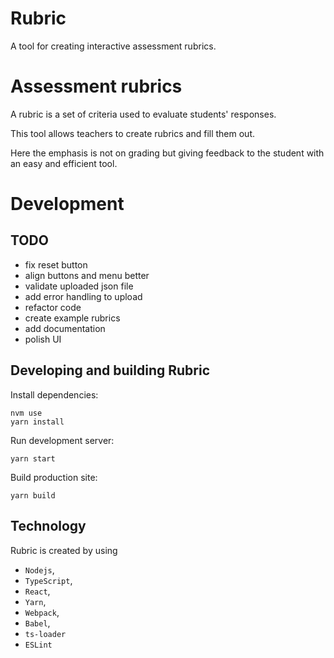 # Rubric

A tool for creating interactive assessment rubrics.

# Assessment rubrics

A rubric is a set of criteria used to evaluate students' responses.

This tool allows teachers to create rubrics and fill them out.

Here the emphasis is not on grading but giving feedback to the student with
an easy and efficient tool.

# Development

## TODO

- fix reset button
- align buttons and menu better
- validate uploaded json file
- add error handling to upload
- refactor code
- create example rubrics
- add documentation
- polish UI

## Developing and building Rubric

Install dependencies:

```
nvm use
yarn install
```

Run development server:

```
yarn start
```

Build production site:

```
yarn build
```

## Technology

Rubric is created by using

- `Nodejs`,
- `TypeScript`,
- `React`,
- `Yarn`,
- `Webpack`,
- `Babel`,
- `ts-loader`
- `ESLint`
